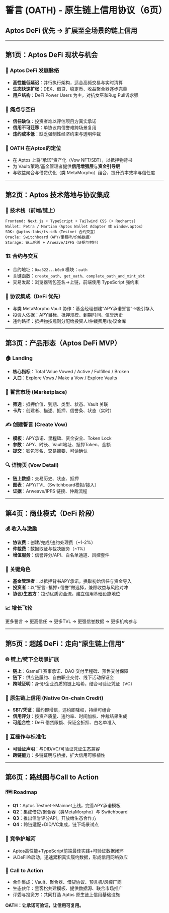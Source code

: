 # 誓言 (OATH) - 原生链上信用协议（6页）
## Aptos DeFi 优先 → 扩展至全场景的链上信用

---

## 第1页：Aptos DeFi 现状与机会

### 🌊 **Aptos DeFi 发展脉络**
- **高性能低延迟**：并行执行架构，适合高频交易与实时清算
- **生态快速扩张**：DEX、借贷、稳定币、收益聚合器逐步完善
- **用户结构**：DeFi Power Users 为主，对抗女巫和Rug Pull诉求强

### 🧩 **痛点与空白**
- **信任缺位**：投资者难以评估项目方真实承诺
- **信用不可迁移**：单协议内信誉难跨场景复用
- **违约成本低**：缺乏强制性经济约束与透明仲裁

### 🎯 **OATH 在Aptos的定位**
- 在 Aptos 上将“承诺”资产化（Vow NFT/SBT），以抵押物背书
- 为 Vault/策略/基金管理者提供**信用增强层**与**资金引导层**
- 与收益聚合与借贷优化（类 MetaMorpho）组合，提升资本效率与信任度

---

## 第2页：Aptos 技术落地与协议集成

### 🔧 **技术栈（前端/链上）**
```
Frontend: Next.js + TypeScript + Tailwind CSS (+ Recharts)
Wallet: Petra / Martian（Aptos Wallet Adapter 或 window.aptos）
SDK: @aptos-labs/ts-sdk（Testnet 合约交互）
Oracle: Switchboard（APY/里程碑/价格数据）
Storage: 链上哈希 + Arweave/IPFS（证据与材料）
```

### 🏗️ **合约与交互**
- 合约地址：`0xa322...b0e0` 模块：`oath`
- 关键函数：`create_oath`、`get_oath`、`complete_oath_and_mint_sbt`
- 交易发起：浏览器钱包签名→上链，前端使用 TypeScript 强约束

### 🤝 **协议集成（DeFi 优先）**
- 与类 MetaMorpho Vault 协作：基金经理创建“APY承诺誓言”→吸引存入
- 投资人依据：APY目标、抵押规模、到期时间、信誉历史
- 违约路径：抵押物按规则分配给投资人/仲裁费用/协议金库

---

## 第3页：产品形态（Aptos DeFi MVP）

### 🏠 **Landing**
- **核心指标**：Total Value Vowed / Active / Fulfilled / Broken
- **入口**：Explore Vows / Make a Vow / Explore Vaults

### 🛒 **誓言市场 (Marketplace)**
- **筛选**：抵押价值、到期、类型、状态、Vault 关联
- **卡片**：创建者、描述、抵押、信誉条、状态（实时）

### ✍️ **创建誓言 (Create Vow)**
- **模板**：APY承诺、里程碑、资金安全、Token Lock
- **参数**：APY、时长、Vault地址、抵押Token、金额
- **提交**：钱包签名、交易摘要、可读确认

### 🔍 **详情页 (Vow Detail)**
- **链上数据**：交易历史、状态、抵押
- **图表**：APY/TVL（Switchboard模拟/接入）
- **证据**：Arweave/IPFS 链接、仲裁流程

---

## 第4页：商业模式（DeFi 阶段）

### 💰 **收入与激励**
- **协议费**：创建/完成/违约处理费（~1-2%）
- **仲裁费**：数据取证与裁决服务（~1%）
- **增值服务**：信誉评分/API、白名单通道、风控套件

### 👥 **关键角色**
- **基金管理者**：以抵押背书APY承诺，换取初始信任与资金导入
- **投资者**：以“誓言+抵押+信誉”做选择，兼顾收益与风险对冲
- **协议/生态方**：拉动优质资金流，建立信用基础设施地位

### 📈 **增长飞轮**
更多誓言 → 更高信任 → 更多TVL → 更强信誉数据 → 更多机构参与

---

## 第5页：超越 DeFi：走向“原生链上信用”

### 🌐 **链上/链下全场景扩展**
- **链上**：GameFi 赛事承诺、DAO 交付里程碑、预售交付保障
- **链下**：供应链履约、自由职业交付、线下活动保证金
- **跨域证明**：身份/企业资质的链上哈希，结合可验证凭证（VC）

### 🧠 **原生链上信用 (Native On-chain Credit)**
- **SBT/凭证**：履约即增信，违约即降权，持续可组合
- **信用评分**：按资产质量、违约率、时间加权、仲裁结果生成
- **可组合性**：DeFi 借贷限额、保证金折扣、白名单准入

### 🔌 **互操作与标准化**
- **可验证声明**：与DID/VC/可验证凭证生态兼容
- **跨链能力**：多链证明与桥接，扩大信用可移植性

---

## 第6页：路线图与Call to Action

### 🗺️ **Roadmap**
- **Q1**：Aptos Testnet→Mainnet上线，完善APY承诺模板
- **Q2**：集成借贷/聚合器（类MetaMorpho）与 Switchboard
- **Q3**：推出信誉评分API，开放给生态合作方
- **Q4**：跨链适配+DID/VC集成，链下场景试点

### 🔑 **竞争护城河**
- Aptos高性能+TypeScript前端最佳实践+可验证数据闭环
- 从DeFi冷启动，迅速累积真实履约数据，形成信用网络效应

### 🚀 **Call to Action**
- 合作集成：Vault、聚合器、借贷协议、预言机/风控厂商
- 生态伙伴：黑客松共建模板、提供数据源、联合市场推广
- 评委与投资方：共同打造 Aptos 原生链上信用基础设施

**OATH：让承诺可验证，让信用可复用。** 